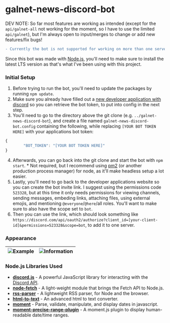 # galnet-news-discord-bot
DEV NOTE: So far most features are working as intended (except for the `api/galnet-all` not working for the moment, so I have to use the limited `api/galnet`), but I'm always open to input/merges to change or add new features/fix bugs!
```diff
- Currently the bot is not supported for working on more than one server on it's own until I get the time to give it a database, but for now it will work if you manually download and run it on your own PC or server.
```

Since this bot was made with [Node.js](https://nodejs.org), you'll need to make sure to install the latest LTS version as that's what I've been using with this project.

### Initial Setup
1. Before trying to run the bot, you'll need to update the packages by running `npm update`.
2. Make sure you already have filled out a [new developer application with discord](https://discord.com/developers/applications) so you can retrieve the bot token, to put into config in the next step.
3. You'll need to go to the directory above the git clone (e.g. `../galnet-news-discord-bot`), and create a file named `galnet-news-discord-bot.config` containing the following, while replacing `[YOUR BOT TOKEN HERE]` with your applications bot token:
```js
{
        "BOT_TOKEN": "[YOUR BOT TOKEN HERE]"
}
```
4. Afterwards, you can go back into the git clone and start the bot with `npm start`. \* Not required, but I recommend using [pm2](https://www.npmjs.com/package/pm2) (or another production process manager) for node, as it'll make headless setup a lot easier.
5. Lastly, you'll need to go back to the developer applications website so you can create the bot invite link. I suggest using the permissions code `523328`, but at this time it only needs permissions for viewing channels, sending messages, embeding links, attaching files, using external emojis, and mentioning `@everyone`/`@here`/all roles. You'll want to make sure to also have the scope set to `bot`.
6. Then you can use the link, which should look something like `https://discord.com/api/oauth2/authorize?client_id=[your-client-id]&permissions=523328&scope=bot`, to add it to one server.

### Appearance
![Example](https://github.com/TheAlienDrew/galnet-news-discord-bot/blob/main/images/example.png?raw=true) | ![Information](https://github.com/TheAlienDrew/galnet-news-discord-bot/blob/main/images/information.png?raw=true)
-- | --

### Node.js Libraries Used
- **[discord.js](https://github.com/discordjs/discord.js)** - A powerful JavaScript library for interacting with the [Discord API](https://discord.com/developers/docs/intro).
- **[node-fetch](https://github.com/node-fetch/node-fetch)** - A light-weight module that brings the Fetch API to Node.js.
- **[rss-parser](https://github.com/rbren/rss-parser)** - A lightweight RSS parser, for Node and the browser.
- **[html-to-text](https://github.com/html-to-text/node-html-to-text)** - An advanced html to text converter.
- **[moment](https://github.com/moment/moment)** - Parse, validate, manipulate, and display dates in javascript.
- **[moment-precise-range-plugin](https://github.com/codebox/moment-precise-range)** - A moment.js plugin to display human-readable date/time ranges.
